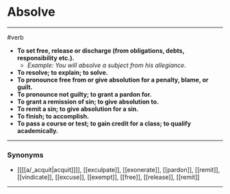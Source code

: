 # Absolve
---
#verb
- **To set free, release or discharge (from obligations, debts, responsibility etc.).**
	- _Example: You will absolve a subject from his allegiance._
- **To resolve; to explain; to solve.**
- **To pronounce free from or give absolution for a penalty, blame, or guilt.**
- **To pronounce not guilty; to grant a pardon for.**
- **To grant a remission of sin; to give absolution to.**
- **To remit a sin; to give absolution for a sin.**
- **To finish; to accomplish.**
- **To pass a course or test; to gain credit for a class; to qualify academically.**
---
### Synonyms
- [[[[a/_acquit|acquit]]]], [[exculpate]], [[exonerate]], [[pardon]], [[remit]], [[vindicate]], [[excuse]], [[exempt]], [[free]], [[release]], [[remit]]
---
